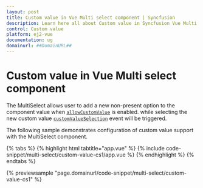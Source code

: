 ```yaml
---
layout: post
title: Custom value in Vue Multi select component | Syncfusion
description: Learn here all about Custom value in Syncfusion Vue Multi select component of Syncfusion Essential JS 2 and more.
control: Custom value 
platform: ej2-vue
documentation: ug
domainurl: ##DomainURL##
---
```


# Custom value in Vue Multi select component

The MultiSelect allows user to add a new non-present option to the component value when [`allowCustomValue`](https://ej2.syncfusion.com/vue/documentation/api/multi-select/#allowcustomvalue) is enabled. while selecting the new custom value [`customValueSelection`](https://ej2.syncfusion.com/vue/documentation/api/multi-select/#customvalueselection) event will be triggered.

The following sample demonstrates configuration of custom value support with the MultiSelect component.

{% tabs %}
{% highlight html tabtitle="app.vue" %}
{% include code-snippet/multi-select/custom-value-cs1/app.vue %}
{% endhighlight %}
{% endtabs %}
        
{% previewsample "page.domainurl/code-snippet/multi-select/custom-value-cs1" %}
